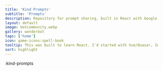 ```yaml
---
title: 'Kind Prompts'
subtitle: 'Prompts'
description: Repository for prompt sharing, built in React with Google Authentication
layout: default
image: botcommunity.webp
gallery: wonderbot
tags: ['home']
icon: game-icons:spell-book
tooltip: This was built to learn React. I'd started with Vue/Quasar, Inertia Laravel, and then Nuxt 3/Prisma, but at the Vue Forge Hackathon, someone shared a jobhunting anecdote about being told to learn React if they want to get work. So...this was strongly built on the back of a three 1/2 hour youtube tutorial that took me three days to digest. But now I feel much more secure in switching frameworks, and appreciating the node.js and Javascript under the curtain. If you try to login from here, it will probably not work.  Try https://kindprompts.vercel.app/
sort: highlight
---
```

:kind-prompts